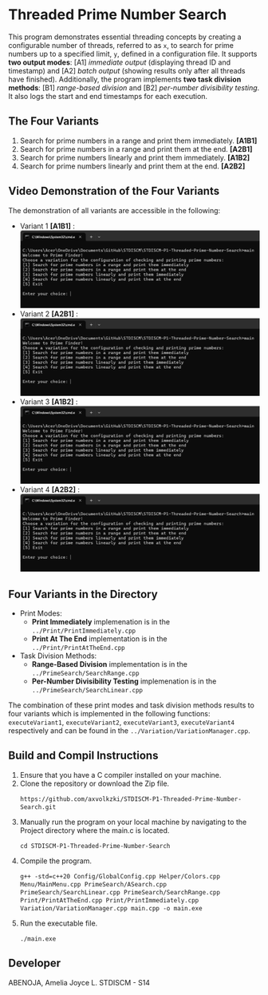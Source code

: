 # Threaded Prime Number Search

This program demonstrates essential threading concepts by creating a configurable number of threads, referred to as `x`, to search for prime numbers up to a specified limit, `y`, defined in a configuration file. It supports **two output modes**: [A1] *immediate output* (displaying thread ID and timestamp) and [A2] *batch output* (showing results only after all threads have finished). Additionally, the program implements **two task division methods**: [B1] *range-based division* and [B2] *per-number divisibility testing*. It also logs the start and end timestamps for each execution.

## The Four Variants
1. Search for prime numbers in a range and print them immediately. **[A1B1]**
2. Search for prime numbers in a range and print them at the end. **[A2B1]**
3. Search for prime numbers linearly and print them immediately. **[A1B2]**
4. Search for prime numbers linearly and print them at the end. **[A2B2]**

## Video Demonstration of the Four Variants
The demonstration of all variants are accessible in the following:
- Variant 1 **[A1B1]** : [![Variant 1](https://raw.githubusercontent.com/axvolkzki/STDISCM-P1-Threaded-Prime-Number-Search/main/VideoDemo/VideoDemoThumbnail.png)](https://raw.githubusercontent.com/axvolkzki/STDISCM-P1-Threaded-Prime-Number-Search/main/VideoDemo/Variant1.mp4)
- Variant 2 **[A2B1]** : [![Variant 2](https://raw.githubusercontent.com/axvolkzki/STDISCM-P1-Threaded-Prime-Number-Search/main/VideoDemo/VideoDemoThumbnail.png)](https://raw.githubusercontent.com/axvolkzki/STDISCM-P1-Threaded-Prime-Number-Search/main/VideoDemo/Variant2.mp4)
- Variant 3 **[A1B2]** : [![Variant 3](https://raw.githubusercontent.com/axvolkzki/STDISCM-P1-Threaded-Prime-Number-Search/main/VideoDemo/VideoDemoThumbnail.png)](https://raw.githubusercontent.com/axvolkzki/STDISCM-P1-Threaded-Prime-Number-Search/main/VideoDemo/Variant3.mp4)
- Variant 4 **[A2B2]** : [![Variant 4](https://raw.githubusercontent.com/axvolkzki/STDISCM-P1-Threaded-Prime-Number-Search/main/VideoDemo/VideoDemoThumbnail.png)](https://raw.githubusercontent.com/axvolkzki/STDISCM-P1-Threaded-Prime-Number-Search/main/VideoDemo/Variant4.mp4)

## Four Variants in the Directory
- Print Modes:
    - **Print Immediately** implemenation is in the `../Print/PrintImmediately.cpp`
    - **Print At The End** implementation is in the `../Print/PrintAtTheEnd.cpp`
- Task Division Methods:
    - **Range-Based Division** implementation is in the `../PrimeSearch/SearchRange.cpp`
    - **Per-Number Divisibility Testing** implemenation is in the `../PrimeSearch/SearchLinear.cpp`

The combination of these print modes and task division methods results to four variants which is implemented in the following functions: `executeVariant1`, `executeVariant2`, `executeVariant3`, `executeVariant4` respectively and can be found in the `../Variation/VariationManager.cpp`.

## Build and Compil Instructions
1. Ensure that you have a C compiler installed on your machine.
2. Clone the repository or download the Zip file.
    ```
    https://github.com/axvolkzki/STDISCM-P1-Threaded-Prime-Number-Search.git
    ```
3. Manually run the program on your local machine by navigating to the Project directory where the main.c is located.
    ```
    cd STDISCM-P1-Threaded-Prime-Number-Search
    ```
4. Compile the program.
    ```
    g++ -std=c++20 Config/GlobalConfig.cpp Helper/Colors.cpp Menu/MainMenu.cpp PrimeSearch/ASearch.cpp PrimeSearch/SearchLinear.cpp PrimeSearch/SearchRange.cpp Print/PrintAtTheEnd.cpp Print/PrintImmediately.cpp Variation/VariationManager.cpp main.cpp -o main.exe
    ```
5. Run the executable file.
    ```
    ./main.exe
    ```

## Developer
ABENOJA, Amelia Joyce L.     STDISCM - S14


